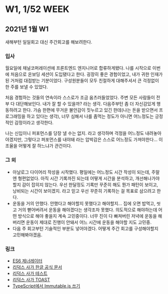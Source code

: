 # W1, 1/52 WEEK



## 2021년 1월 W1

새해부턴 일일회고 대신 주간회고를 해보려한다.

### 입사

월요일에 채널코퍼레이션에 프론트엔드 엔지니어로 합류하게됐다. 나를 시작으로 이번에 처음으로 온보딩 세션이 도입됐다고 한다. 굉장히 좋은 경험이었고, 내가 귀한 인재가 된 거처럼 대접받는 기분이었다. 구성원분들이 모두 친절하게 대해주셔서 큰 걱정없이 한 주를 보낼 수 있었다.

처음 경험하는 것들의 연속이라 스스로가 조금 움츠러들었었다. 주변 모든 사람들이 전부 다 대단해보인다. 내가 잘 할 수 있을까? 라는 생각. 다음주부턴 좀 더 자신감있게 행동하려고 한다. 가슴 한편에 무거운 불안감이 짓누르고 있긴 한데\(나는 돈을 받으면서 프로그래밍을 하고 있다는 생각\), 너무 심해서 나를 좀먹는 정도가 아니면 어느정도는 긍정적인 감정이라고 생각한다.

나는 신입이니 퍼포먼스를 당장 낼 수는 없지. 라고 생각하며 걱정을 어느정도 내려놓아야겠지만, 그렇다고 퍼포먼스를 내야돼 라는 압박감은 스스로 어느정도 가져야한다... 이 조율을 어떻게 잘 하느냐가 관건이다.

### 그 외

* 아날로그 다이어리 작성을 시작했다. 평일에는 어느정도 시간 작성이 되는데, 주말엔 형편없었다. 아직 시간 기록까진 되는데 어떻게 시간을 분석하고, 개선해나가야할지 감이 잡히지 않는다. 우선 한달정도 기록만 꾸준히 해도 뭔가 패턴이 보이고, 낭비되는 시간이 보이겠지. 라고 믿고 우선 꾸준히 기록하는 걸 목표로 삼으려고 한다.
* 운동을 거의 안했다. 안했다고 해야할지 못했다고 해야할지... 집에 오면 밥먹고, 씻고 거의 뻗어버려서 운동을 해야겠다는 생각조차 못했다. 의도적으로 해야하는데 어떤 방식으로 해야 좋을지 계속 고민중이다. 너무 진이 다 빠져버린 저녁에 운동을 해버리면 운동이 제대로 진행이 안돼서 어느 시간에 운동을 해야할 지도 고민중.
* 다음 주 회고부턴 기술적인 부분도 넣어야겠다. 어떻게 주간 회고를 구성해야할지 고민해봐야겠음.

### 링크

* [ES6 제너레이터](https://meetup.toast.com/posts/73)
* [리덕스 사가 한글 공식 문서](https://mskims.github.io/redux-saga-in-korean/)
* [리덕스 사가 테스트](https://nukeguys.github.io/dev/redux-saga-test/)
* [리덕스 사가 TOAST](https://meetup.toast.com/posts/136)
* [TypeScript에서 Immutable.js 쓰기](https://blog.martinwork.co.kr/typescript/2019/01/06/apply-immutablejs-with-typescript.html)

